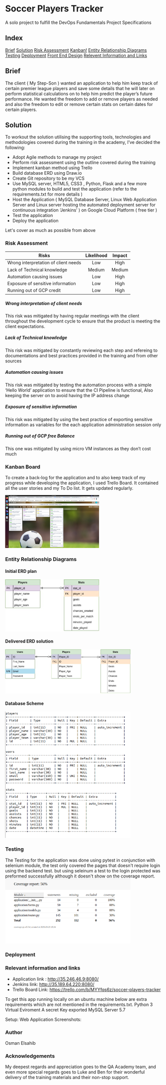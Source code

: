 # Soccer Players Tracker
A solo project to fulfill the DevOps Fundamentals Project Specifications 

## Index
[Brief](#brief)
[Solution](#solution)
[Risk Assessment](#risks)
[Kanban!](#kan)
[Entity Relationship Diagrams](#erd)
[Testing](#testing)
[Deployment](#deployment)
[Front End Design](#FE)
[Relevent Information and Links](#rel)




<a name="brief"></a>
## Brief 
The client ( My Step-Son ) wanted an application to help him keep track of certain premier league players and save some details that he will later on perform statistical calculations on to help him predict the player’s future performance.
He wanted the freedom to add or remove players as needed and also the freedom to edit or remove certain stats on certain dates for certain players.
<a name= 'solution'></a>
## Solution

To workout the solution utilising the supporting tools, technologies and methodologies covered during the training in the academy, I’ve decided the following:

* Adopt Agile methods to manage my project
* Perform risk assessment using the outline covered during the training
* Implement kanban method using Trello
* Build database ERD using Draw.io
* Create Git repository to be my VCS
* Use MySQL server, HTML5, CSS3 , Python, Flask and a few more python modules  to build and test the application (refer to the requirements.txt for more details )
* Host the Application ( MySQL Database Server, Linux Web Application Server and Linux server hosting the automated deployment server for continuous integration ‘Jenkins’ ) on Google Cloud Platform ( free tier )
* Test the application
* Deploy the application

Let's cover as much as possible from above
<a name="risks"></a>
### Risk Assessment
| Risks                            | Likelihood    | Impact       | 
| -------------------------------- |:-------------:| :-----------:| 
| Wrong interpretation of client needs | Low           | High         | 
| Lack of Technical knowledge      | Medium        |   Medium     | 
| Automation causing issues        | Low            |  High        | 
| Exposure of sensitive information  | Low     |    High | 
| Running out of GCP credit        |   Low     |    High       | 

##### Wrong interpretation of client needs
This risk was mitigated by having regular meetings with the client throughout the development cycle to ensure that the product is meeting the client expectations.
##### Lack of Technical knowledge
This risk was mitigated by constantly reviewing each step and refereing to documentations and best practices provided in the training and from other sources
##### Automation causing issues
This risk was mitigated by testing the automation process with a simple ‘Hello World’ application to ensure that the CI Pipeline is functional, Also keeping the server on to avoid having the IP address change
##### Exposure of sensitive information
This risk was mitigated by using the best practice of exporting sensitive information as variables for the each application administration session only
 
##### Running out of GCP free Balance
This one was mitigated by using micro VM instances as they don’t cost much

<a name="kan"></a>
### Kanban Board
To create a back-log for the application and to also keep track of my progress while developing the application, I used Trello Board. It contained all the user stories and my To Do list. It gets updated regularly.

<img src="Documentation/TrelloBoard.png" alt="Trello Board" width="60%" height="60%"/>


<a name="erd"></a>
### Entity Relationship Diagrams
#### Initial ERD plan

<img src="Documentation/Initial_ERD_plan.jpg" alt="Initial ERD" width="60%" height="60%"/>

#### Delivered ERD solution


<img src="Documentation/Final_ERD.jpg" alt="Final ERD" width="80%" height="70%"/>


#### Database Scheme

<img src="Documentation/DataBaseScheme.png" alt="Database Scheme" width="80%" height="70%"/>

<a name="testing"></a>
### Testing
The Testing for the application was done using pytest in conjunction with selenium module, the test only covered the pages that doesn't require login using the backend test. but using seleinum a test to the login protected was preformed successfully although it doesn't show on the coverage report.
<img src="Documentation/CoverageReport.png" alt="Coverage Report" width="80%" height="70%"/>

<a name="deployment"></a>
### Deployment 

<a name="rel"></a>
### Relevant information and links

* Application link : http://35.246.46.9:8080/
* Jenkins link: http://35.189.64.220:8080/
* Trello Board Link: https://trello.com/b/MYYfqs6z/soccer-players-tracker

To get this app running locally on an ubuntu machine below are extra requirements which are not mentioned in the requirements.txt.
Python 3
Virtual Eviroment
A secret Key exported 
MySQL Server 5.7

Setup:
Web Application Screenshots:

### Author
Osman Elsahib
### Acknowledgements
My deepest regards and appreciation goes to the QA Academy team, and even more special regards goes to Luke and Ben for their wonderful delivery of the training materials and their non-stop support.








